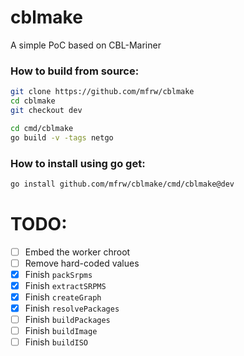 # cblmake
A simple PoC based on CBL-Mariner


### How to build from source:
```bash
git clone https://github.com/mfrw/cblmake
cd cblmake
git checkout dev

cd cmd/cblmake
go build -v -tags netgo
```

### How to install using go get:

```bash
go install github.com/mfrw/cblmake/cmd/cblmake@dev
```
# TODO:

- [ ] Embed the worker chroot
- [ ] Remove hard-coded values
- [x] Finish `packSrpms`
- [x] Finish `extractSRPMS`
- [x] Finish `createGraph`
- [x] Finish `resolvePackages`
- [ ] Finish `buildPackages`
- [ ] Finish `buildImage`
- [ ] Finish `buildISO`
